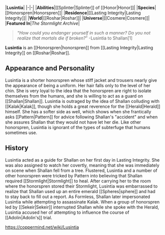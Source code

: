 |**Lusintia**|
|-|-|
|**Abilities**|[[Splinter\|Splinter]] of [[Honor\|Honor]]|
|**Species**|[[Honorspren\|Honorspren]]|
|**Residence**|[[Lasting Integrity\|Lasting Integrity]]|
|**World**|[[Roshar\|Roshar]]|
|**Universe**|[[Cosmere\|Cosmere]]|
|**Featured In**|*The Stormlight Archive*|

>“*How could you endanger yourself in such a manner? Do you not realize that mortals die if broken?*”
\-Lusintia to Shallan[1]


**Lusintia** is an [[Honorspren\|honorspren]] from [[Lasting Integrity\|Lasting Integrity]] on [[Roshar\|Roshar]].

## Appearance and Personality
Lusintia is a shorter honorspren whose stiff jacket and trousers nearly give the appearance of being a uniform. Her hair falls only to the level of her chin.
She is very loyal to the idea that the honorspren are right to isolate themselves from the humans, and she is willing to act as a guard on [[Shallan\|Shallan]]. Lusintia is outraged by the idea of Shallan colluding with [[Kalak\|Kalak]], though she holds a great reverence for the [[Herald\|Herald]] himself. She has a softer side as well, which shows when she frantically asks [[Pattern\|Pattern]] for advice following Shallan's "accident" and when she assures Shallan that they would not have let her die. Like other honorspren, Lusintia is ignorant of the types of subterfuge that humans sometimes use.

## History
Lusintia acted as a guide for Shallan on her first day in Lasting Integrity. She was also assigned to watch her covertly, meaning that she was immediately on scene when Shallan fell from a tree. Flustered, Lusintia and a number of other honorspren were tricked by Pattern into believing that Shallan required [[Stormlight\|Stormlight]] to heal. After carrying her to the room where the honorspren stored their Stormlight, Lusintia was embarrassed to realize that Shallan used up an entire emerald [[Spheres\|sphere]] and had to stay back to fill out a report. As Formless, Shallan later impersonated Lusintia while attempting to assassinate Kalak. When a group of honorspren led by [[Sekeir\|Sekeir]] interrupted Shallan while she spoke with the Herald, Lusintia accused her of attempting to influence the course of [[Adolin\|Adolin's]] trial.



https://coppermind.net/wiki/Lusintia